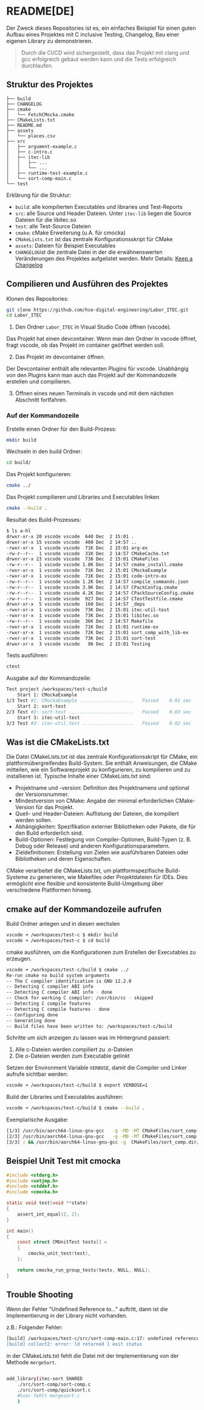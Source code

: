 # README[DE]

Der Zweck dieses Repositories ist es, ein einfaches Beispiel für einen guten Aufbau eines Projektes mit C inclusive Testing, Changelog, Bau einer eigenen Library zu demonstrieren.

> Durch die CI/CD wird sichergestellt, dass das Projekt mit clang und gcc erfolgreich gebaut werden kann und die Tests erfolgreich durchlaufen.

## Struktur des Projektes

```
├── build
├── CHANGELOG
├── cmake
│   └── FetchCMocka.cmake
├── CMakeLists.txt
├── README.md
├── assets
│   └── places.csv
├── src
│   ├── argument-example.c
│   ├── c-intro.c
│   ├── itec-lib
│   │   ├── ...
│   │   └── ...
│   ├── runtime-test-example.c
│   └── sort-comp-main.c
└── test
```

Erklärung für die Struktur:

- `build`: alle kompilierten Executables und libraries und Test-Reports
- `src`: alle Source und Header Dateien. Unter `itec-lib` liegen die Source Dateien für die libitec.so
- `test`: alle Test-Source Dateien
- `cmake`: cMake Erweiterung (u.A. für cmocka)
- `CMakeLists.txt` ist das zentrale Konfigurationsskript für CMake
- `assets`: Dateien für Beispiel Executables
- `CHANGELOG`ist die zentrale Datei in der die erwähnenswerten Veränderungen des Projektes aufgelistet werden. Mehr Details: [Keep a Changelog](https://keepachangelog.com/en/1.1.0/)

## Compilieren und Ausführen des Projektes

Klonen des Repositories:

```bash
git clone https://github.com/hse-digital-engineering/Labor_ITEC.git
cd Labor_ITEC
```

1. Den Ordner `Labor_ITEC` in Visual Studio Code öffnen (vscode).

Das Projekt hat einen devcontainer. Wenn man den Ordner in vscode öffnet, fragt vscode, ob das Projekt im container geöffnet werden soll. 

2. Das Projekt im devcontainer öffnen. 

Der Devcontainer enthält alle relevanten Plugins für vscode. Unabhängig von den Plugins kann man auch das Projekt auf der Kommandozeile erstellen und compilieren.

3. Öffnen eines neuen Terminals in vscode und mit dem nächsten Abschnitt fortfahren.

### Auf der Kommandozeile

Erstelle einen Ordner für den Build-Prozess:

```bash
mkdir build
```

Wechseln in den build Ordner:

```bash
cd build/
```

Das Projekt konfigurieren:

```bash
cmake ../
```

Das Projekt compilieren und Libraries und Executables linken

```bash
cmake --build .
```

Resultat des Build-Prozesses: 

```bash
$ ls a-hl
drwxr-xr-x 20 vscode vscode  640 Dec  2 15:01 .
drwxr-xr-x 15 vscode vscode  480 Dec  2 14:57 ..
-rwxr-xr-x  1 vscode vscode  71K Dec  2 15:01 arg-ex
-rw-r--r--  1 vscode vscode  31K Dec  2 14:57 CMakeCache.txt
drwxr-xr-x 23 vscode vscode  736 Dec  2 15:01 CMakeFiles
-rw-r--r--  1 vscode vscode 1.8K Dec  2 14:57 cmake_install.cmake
-rwxr-xr-x  1 vscode vscode  71K Dec  2 15:01 CMockaExample
-rwxr-xr-x  1 vscode vscode  71K Dec  2 15:01 code-intro-ex
-rw-r--r--  1 vscode vscode 1.2K Dec  2 14:57 compile_commands.json
-rw-r--r--  1 vscode vscode 3.9K Dec  2 14:57 CPackConfig.cmake
-rw-r--r--  1 vscode vscode 4.2K Dec  2 14:57 CPackSourceConfig.cmake
-rw-r--r--  1 vscode vscode  927 Dec  2 14:57 CTestTestfile.cmake
drwxr-xr-x  5 vscode vscode  160 Dec  2 14:57 _deps
-rwxr-xr-x  1 vscode vscode  73K Dec  2 15:01 itec-util-test
-rwxr-xr-x  1 vscode vscode  73K Dec  2 15:01 libitec.so
-rw-r--r--  1 vscode vscode  36K Dec  2 14:57 Makefile
-rwxr-xr-x  1 vscode vscode  71K Dec  2 15:01 runtime-ex
-rwxr-xr-x  1 vscode vscode  72K Dec  2 15:01 sort_comp_with_lib-ex
-rwxr-xr-x  1 vscode vscode  73K Dec  2 15:01 sort-test
drwxr-xr-x  3 vscode vscode   96 Dec  2 15:01 Testing
```

Tests ausführen:

```bash
ctest
```

Ausgabe auf der Kommandozeile:

```bash
Test project /workspaces/test-c/build
    Start 1: CMockaExample
1/3 Test #1: CMockaExample ....................   Passed    0.01 sec
    Start 2: sort-test
2/3 Test #2: sort-test ........................   Passed    0.03 sec
    Start 3: itec-util-test
3/3 Test #3: itec-util-test ...................   Passed    0.02 sec
```


## Was ist die CMakeLists.txt

Die Datei CMakeLists.txt ist das zentrale Konfigurationsskript für CMake, ein plattformübergreifendes Build-System. Sie enthält Anweisungen, die CMake mitteilen, wie ein Softwareprojekt zu konfigurieren, zu kompilieren und zu installieren ist. Typische Inhalte einer CMakeLists.txt sind:

-	Projektname und -version: Definition des Projektnamens und optional der Versionsnummer.
-	Mindestversion von CMake: Angabe der minimal erforderlichen CMake-Version für das Projekt.
-	Quell- und Header-Dateien: Auflistung der Dateien, die kompiliert werden sollen.
-	Abhängigkeiten: Spezifikation externer Bibliotheken oder Pakete, die für den Build erforderlich sind.
-	Build-Optionen: Festlegung von Compiler-Optionen, Build-Typen (z. B. Debug oder Release) und anderen Konfigurationsparametern.
-	Zieldefinitionen: Erstellung von Zielen wie ausführbaren Dateien oder Bibliotheken und deren Eigenschaften.

CMake verarbeitet die CMakeLists.txt, um plattformspezifische Build-Systeme zu generieren, wie Makefiles oder Projektdateien für IDEs. Dies ermöglicht eine flexible und konsistente Build-Umgebung über verschiedene Plattformen hinweg.


## cmake auf der Kommandozeile aufrufen

Build Ordner anlegen und in diesen wechslen
```bash
vscode ➜ /workspaces/test-c $ mkdir build
vscode ➜ /workspaces/test-c $ cd build
```

cmake ausführen, um die Konfigurationen zum Erstellen der Executables zu erzeugen.

```bash
vscode ➜ /workspaces/test-c/build $ cmake ../
Re-run cmake no build system arguments
-- The C compiler identification is GNU 12.2.0
-- Detecting C compiler ABI info
-- Detecting C compiler ABI info - done
-- Check for working C compiler: /usr/bin/cc - skipped
-- Detecting C compile features
-- Detecting C compile features - done
-- Configuring done
-- Generating done
-- Build files have been written to: /workspaces/test-c/build
```

Schritte um sich anzeigen zu lassen was im Hintergrund passiert:

1. Alle c-Dateien werden compiliert zu .o-Dateien
2. Die o-Dateien werden zum Executable gelinkt

Setzen der Environment Variable `VERBOSE`, damit die Compiler und Linker aufrufe sichtbar werden:
```bash
vscode ➜ /workspaces/test-c/build $ export VERBOSE=1

```

Build der Libraries und Executables ausführen:

```bash
vscode ➜ /workspaces/test-c/build $ cmake --build .
```

Exemplarische Ausgabe:

```bash
[1/3] /usr/bin/aarch64-linux-gnu-gcc   -g -MD -MT CMakeFiles/sort_comp.dir/src/sort-comp-main.c.o -MF CMakeFiles/sort_comp.dir/src/sort-comp-main.c.o.d -o CMakeFiles/sort_comp.dir/src/sort-comp-main.c.o -c /workspaces/test-c/src/sort-comp-main.c
[2/3] /usr/bin/aarch64-linux-gnu-gcc   -g -MD -MT CMakeFiles/sort_comp.dir/src/sort-comp/sort-comp.c.o -MF CMakeFiles/sort_comp.dir/src/sort-comp/sort-comp.c.o.d -o CMakeFiles/sort_comp.dir/src/sort-comp/sort-comp.c.o -c /workspaces/test-c/src/sort-comp/sort-comp.c
[3/3] : && /usr/bin/aarch64-linux-gnu-gcc -g  CMakeFiles/sort_comp.dir/src/sort-comp/sort-comp.c.o CMakeFiles/sort_comp.dir/src/sort-comp-main.c.o -o sort_comp   && :
```

## Beispiel Unit Test mit cmocka

```c 
#include <stdarg.h>
#include <setjmp.h>
#include <stddef.h>
#include <cmocka.h>

static void test(void **state)
{
    assert_int_equal(2, 2);
}

int main()
{
    const struct CMUnitTest tests[] =
    {
        cmocka_unit_test(test),
    };

    return cmocka_run_group_tests(tests, NULL, NULL);
}
```


## Trouble Shooting

Wenn der Fehler "Undefined Reference to..." auftritt, dann ist die Implementierung in der Library nicht vorhanden.

z.B.: Folgender Fehler:

```bash
[build] /workspaces/test-c/src/sort-comp-main.c:17: undefined reference to `mergeSort'
[build] collect2: error: ld returned 1 exit status
```

in der CMakeLists.txt fehlt die Datei mit der Implementierung von der Methode `mergeSort`.

```bash

add_library(itec-sort SHARED 
    ./src/sort-comp/sort-comp.c
    ./src/sort-comp/quicksort.c
    #hier fehlt mergesort.c
    )

```

